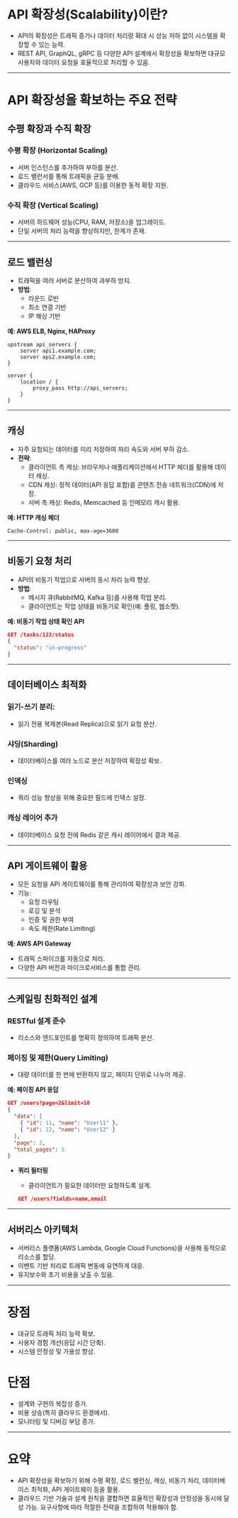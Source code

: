# API 확장성(Scalability)이란?

- API의 확장성은 트래픽 증가나 데이터 처리량 확대 시 성능 저하 없이 시스템을 확장할 수 있는 능력.
- REST API, GraphQL, gRPC 등 다양한 API 설계에서 확장성을 확보하면 대규모 사용자와 데이터 요청을 효율적으로 처리할 수 있음.

---

# API 확장성을 확보하는 주요 전략

## **수평 확장과 수직 확장**

### **수평 확장 (Horizontal Scaling)**

- 서버 인스턴스를 추가하여 부하를 분산.
- 로드 밸런서를 통해 트래픽을 균등 분배.
- 클라우드 서비스(AWS, GCP 등)를 이용한 동적 확장 지원.

### **수직 확장 (Vertical Scaling)**

- 서버의 하드웨어 성능(CPU, RAM, 저장소)을 업그레이드.
- 단일 서버의 처리 능력을 향상하지만, 한계가 존재.

---

## **로드 밸런싱**

- 트래픽을 여러 서버로 분산하여 과부하 방지.
- **방법**:
    - 라운드 로빈
    - 최소 연결 기반
    - IP 해싱 기반

**예: AWS ELB, Nginx, HAProxy**

```
upstream api_servers {
    server api1.example.com;
    server api2.example.com;
}

server {
    location / {
        proxy_pass http://api_servers;
    }
}
```

---

## **캐싱**

- 자주 요청되는 데이터를 미리 저장하여 처리 속도와 서버 부하 감소.
- **전략**:
    - 클라이언트 측 캐싱: 브라우저나 애플리케이션에서 HTTP 헤더를 활용해 데이터 캐싱.
    - CDN 캐싱: 정적 데이터(API 응답 포함)를 콘텐츠 전송 네트워크(CDN)에 저장.
    - 서버 측 캐싱: Redis, Memcached 등 인메모리 캐시 활용.

**예: HTTP 캐싱 헤더**

```arduino
Cache-Control: public, max-age=3600
```

---

## **비동기 요청 처리**

- API의 비동기 작업으로 서버의 동시 처리 능력 향상.
- **방법**:
    - 메시지 큐(RabbitMQ, Kafka 등)를 사용해 작업 분리.
    - 클라이언트는 작업 상태를 비동기로 확인(예: 폴링, 웹소켓).

**예: 비동기 작업 상태 확인 API**

```json
GET /tasks/123/status
{
  "status": "in-progress"
}
```

---

## **데이터베이스 최적화**

### **읽기-쓰기 분리**:

- 읽기 전용 복제본(Read Replica)으로 읽기 요청 분산.

### **샤딩(Sharding)**

- 데이터베이스를 여러 노드로 분산 저장하여 확장성 확보.

### **인덱싱**

- 쿼리 성능 향상을 위해 중요한 필드에 인덱스 설정.

### **캐싱 레이어 추가**

- 데이터베이스 요청 전에 Redis 같은 캐시 레이어에서 결과 제공.

---

## **API 게이트웨이 활용**

- 모든 요청을 API 게이트웨이를 통해 관리하여 확장성과 보안 강화.
- 기능:
    - 요청 라우팅
    - 로깅 및 분석
    - 인증 및 권한 부여
    - 속도 제한(Rate Limiting)

**예: AWS API Gateway**

- 트래픽 스파이크를 자동으로 처리.
- 다양한 API 버전과 마이크로서비스를 통합 관리.

---

## **스케일링 친화적인 설계**

### **RESTful 설계 준수**

- 리소스와 엔드포인트를 명확히 정의하여 트래픽 분산.

### **페이징 및 제한(Query Limiting)**

- 대량 데이터를 한 번에 반환하지 않고, 페이지 단위로 나누어 제공.

**예: 페이징 API 응답**

```json
GET /users?page=2&limit=10
{
  "data": [
    { "id": 11, "name": "User11" },
    { "id": 12, "name": "User12" }
  ],
  "page": 2,
  "total_pages": 5
}
```

- **쿼리 필터링**
    - 클라이언트가 필요한 데이터만 요청하도록 설계.

    ```json
    GET /users?fields=name,email
    ```


---

## **서버리스 아키텍처**

- 서버리스 플랫폼(AWS Lambda, Google Cloud Functions)을 사용해 동적으로 리소스를 할당.
- 이벤트 기반 처리로 트래픽 변동에 유연하게 대응.
- 유지보수와 초기 비용을 낮출 수 있음.

---

# 장점

- 대규모 트래픽 처리 능력 확보.
- 사용자 경험 개선(응답 시간 단축).
- 시스템 안정성 및 가용성 향상.

# 단점

- 설계와 구현의 복잡성 증가.
- 비용 상승(특히 클라우드 환경에서).
- 모니터링 및 디버깅 부담 증가.

---

# **요약**

- API 확장성을 확보하기 위해 수평 확장, 로드 밸런싱, 캐싱, 비동기 처리, 데이터베이스 최적화, API 게이트웨이 등을 활용.
- 클라우드 기반 기술과 설계 원칙을 결합하면 효율적인 확장성과 안정성을 동시에 달성 가능. 요구사항에 따라 적절한 전략을 조합하여 적용해야 함.